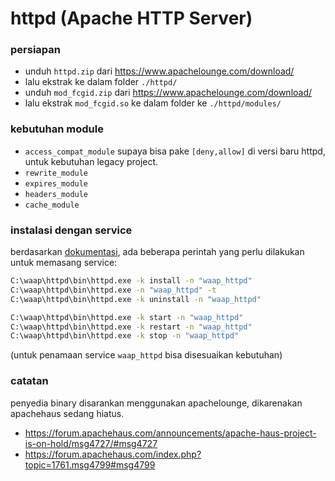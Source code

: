 # httpd (Apache HTTP Server)

### persiapan

- unduh `httpd.zip` dari https://www.apachelounge.com/download/
- lalu ekstrak ke dalam folder `./httpd/`
- unduh `mod_fcgid.zip` dari https://www.apachelounge.com/download/
- lalu ekstrak `mod_fcgid.so` ke dalam folder ke `./httpd/modules/`

### kebutuhan module

- `access_compat_module` supaya bisa pake `[deny,allow]` di versi baru httpd, untuk kebutuhan legacy project.
- `rewrite_module`
- `expires_module`
- `headers_module`
- `cache_module`

### instalasi dengan service

berdasarkan [dokumentasi](https://httpd.apache.org/docs/current/platform/windows.html#winsvc),
ada beberapa perintah yang perlu dilakukan untuk memasang service:

```cmd
C:\waap\httpd\bin\httpd.exe -k install -n "waap_httpd"
C:\waap\httpd\bin\httpd.exe -n "waap_httpd" -t
C:\waap\httpd\bin\httpd.exe -k uninstall -n "waap_httpd"

C:\waap\httpd\bin\httpd.exe -k start -n "waap_httpd"
C:\waap\httpd\bin\httpd.exe -k restart -n "waap_httpd"
C:\waap\httpd\bin\httpd.exe -k stop -n "waap_httpd"
```

(untuk penamaan service `waap_httpd` bisa disesuaikan kebutuhan)

### catatan

penyedia binary disarankan menggunakan apachelounge, dikarenakan apachehaus sedang hiatus.

- https://forum.apachehaus.com/announcements/apache-haus-project-is-on-hold/msg4727/#msg4727
- https://forum.apachehaus.com/index.php?topic=1761.msg4799#msg4799
